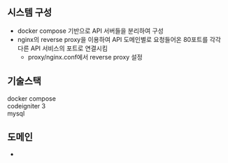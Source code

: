 ## 시스템 구성
- docker compose 기반으로 API 서버들을 분리하여 구성
- nginx의 reverse proxy을 이용하여 API 도메인별로 요청들어온 80포트를 각각 다른 API 서비스의 포트로 연결시킴
    - proxy/nginx.conf에서 reverse proxy 설정

## 기술스택
docker compose  
codeigniter 3  
mysql

## 도메인
- 